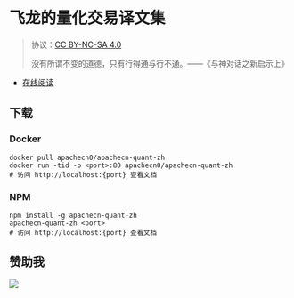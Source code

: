 # 飞龙的量化交易译文集

> 协议：[CC BY-NC-SA 4.0](http://creativecommons.org/licenses/by-nc-sa/4.0/)
> 
> 没有所谓不变的道德，只有行得通与行不通。——《与神对话之新启示上》

* [在线阅读](https://quant.apachecn.org)
## 下载

### Docker

```
docker pull apachecn0/apachecn-quant-zh
docker run -tid -p <port>:80 apachecn0/apachecn-quant-zh
# 访问 http://localhost:{port} 查看文档
```

### NPM

```
npm install -g apachecn-quant-zh
apachecn-quant-zh <port>
# 访问 http://localhost:{port} 查看文档
```

## 赞助我

![](https://img-blog.csdnimg.cn/20200112005920729.png)
